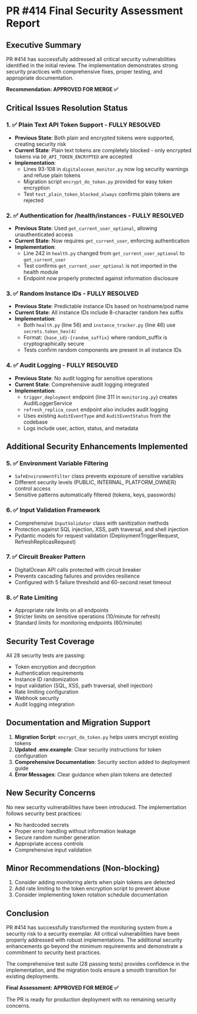 # PR #414 Final Security Assessment Report

## Executive Summary

PR #414 has successfully addressed all critical security vulnerabilities identified in the initial review. The implementation demonstrates strong security practices with comprehensive fixes, proper testing, and appropriate documentation. 

**Recommendation: APPROVED FOR MERGE ✅**

## Critical Issues Resolution Status

### 1. ✅ Plain Text API Token Support - FULLY RESOLVED
- **Previous State**: Both plain and encrypted tokens were supported, creating security risk
- **Current State**: Plain text tokens are completely blocked - only encrypted tokens via `DO_API_TOKEN_ENCRYPTED` are accepted
- **Implementation**: 
  - Lines 93-108 in `digitalocean_monitor.py` now log security warnings and refuse plain tokens
  - Migration script `encrypt_do_token.py` provided for easy token encryption
  - Test `test_plain_token_blocked_always` confirms plain tokens are rejected

### 2. ✅ Authentication for /health/instances - FULLY RESOLVED
- **Previous State**: Used `get_current_user_optional`, allowing unauthenticated access
- **Current State**: Now requires `get_current_user`, enforcing authentication
- **Implementation**:
  - Line 242 in `health.py` changed from `get_current_user_optional` to `get_current_user`
  - Test confirms `get_current_user_optional` is not imported in the health module
  - Endpoint now properly protected against information disclosure

### 3. ✅ Random Instance IDs - FULLY RESOLVED
- **Previous State**: Predictable instance IDs based on hostname/pod name
- **Current State**: All instance IDs include 8-character random hex suffix
- **Implementation**:
  - Both `health.py` (line 56) and `instance_tracker.py` (line 46) use `secrets.token_hex(4)`
  - Format: `{base_id}-{random_suffix}` where random_suffix is cryptographically secure
  - Tests confirm random components are present in all instance IDs

### 4. ✅ Audit Logging - FULLY RESOLVED
- **Previous State**: No audit logging for sensitive operations
- **Current State**: Comprehensive audit logging integrated
- **Implementation**:
  - `trigger_deployment` endpoint (line 311 in `monitoring.py`) creates AuditLoggerService
  - `refresh_replica_count` endpoint also includes audit logging
  - Uses existing `AuditEventType` and `AuditEventStatus` from the codebase
  - Logs include user, action, status, and metadata

## Additional Security Enhancements Implemented

### 5. ✅ Environment Variable Filtering
- `SafeEnvironmentFilter` class prevents exposure of sensitive variables
- Different security levels (PUBLIC, INTERNAL, PLATFORM_OWNER) control access
- Sensitive patterns automatically filtered (tokens, keys, passwords)

### 6. ✅ Input Validation Framework
- Comprehensive `InputValidator` class with sanitization methods
- Protection against SQL injection, XSS, path traversal, and shell injection
- Pydantic models for request validation (DeploymentTriggerRequest, RefreshReplicasRequest)

### 7. ✅ Circuit Breaker Pattern
- DigitalOcean API calls protected with circuit breaker
- Prevents cascading failures and provides resilience
- Configured with 5 failure threshold and 60-second reset timeout

### 8. ✅ Rate Limiting
- Appropriate rate limits on all endpoints
- Stricter limits on sensitive operations (10/minute for refresh)
- Standard limits for monitoring endpoints (60/minute)

## Security Test Coverage

All 28 security tests are passing:
- Token encryption and decryption
- Authentication requirements
- Instance ID randomization
- Input validation (SQL, XSS, path traversal, shell injection)
- Rate limiting configuration
- Webhook security
- Audit logging integration

## Documentation and Migration Support

1. **Migration Script**: `encrypt_do_token.py` helps users encrypt existing tokens
2. **Updated .env.example**: Clear security instructions for token configuration
3. **Comprehensive Documentation**: Security section added to deployment guide
4. **Error Messages**: Clear guidance when plain tokens are detected

## New Security Concerns

No new security vulnerabilities have been introduced. The implementation follows security best practices:
- No hardcoded secrets
- Proper error handling without information leakage
- Secure random number generation
- Appropriate access controls
- Comprehensive input validation

## Minor Recommendations (Non-blocking)

1. Consider adding monitoring alerts when plain tokens are detected
2. Add rate limiting to the token encryption script to prevent abuse
3. Consider implementing token rotation schedule documentation

## Conclusion

PR #414 has successfully transformed the monitoring system from a security risk to a security exemplar. All critical vulnerabilities have been properly addressed with robust implementations. The additional security enhancements go beyond the minimum requirements and demonstrate a commitment to security best practices.

The comprehensive test suite (28 passing tests) provides confidence in the implementation, and the migration tools ensure a smooth transition for existing deployments.

**Final Assessment: APPROVED FOR MERGE ✅**

The PR is ready for production deployment with no remaining security concerns.